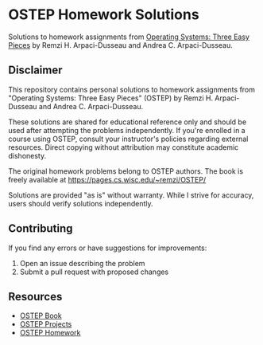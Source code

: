 # OSTEP Homework Solutions

Solutions to homework assignments from [Operating Systems: Three Easy Pieces](https://pages.cs.wisc.edu/~remzi/OSTEP/) by Remzi H. Arpaci-Dusseau and Andrea C. Arpaci-Dusseau.

## Disclaimer

This repository contains personal solutions to homework assignments from "Operating Systems: Three Easy Pieces" (OSTEP) by Remzi H. Arpaci-Dusseau and Andrea C. Arpaci-Dusseau.

These solutions are shared for educational reference only and should be used after attempting the problems independently. If you're enrolled in a course using OSTEP, consult your instructor's policies regarding external resources. Direct copying without attribution may constitute academic dishonesty.

The original homework problems belong to OSTEP authors. The book is freely available at https://pages.cs.wisc.edu/~remzi/OSTEP/

Solutions are provided "as is" without warranty. While I strive for accuracy, users should verify solutions independently.

## Contributing

If you find any errors or have suggestions for improvements:
1. Open an issue describing the problem
2. Submit a pull request with proposed changes

## Resources

- [OSTEP Book](https://pages.cs.wisc.edu/~remzi/OSTEP/)
- [OSTEP Projects](https://github.com/remzi-arpacidusseau/ostep-projects)
- [OSTEP Homework](https://pages.cs.wisc.edu/~remzi/OSTEP/Homework/homework.html)
